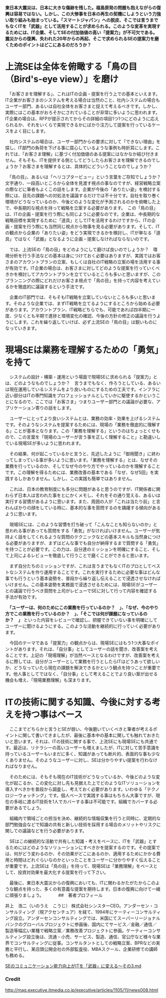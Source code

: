 #### 東日本大震災は、日本に大きな傷跡を残した。福島原発の問題も抱えながらの復興は容易ではない。しかし、この大惨事を日本の再生の契機にしようという力強い取り組みも始まっている。「スマートジャパン」への脱皮、そこでは言うまでもなくITを「武器」として活用することが求められる。このような変革を実現するためには、IT企業、そしてSEの付加価値の高い「提案力」が不可欠である。震災からの復興、失われた20年からの再起、そこで求められるSEの提案力を磨くためのポイントはどこにあるのだろうか？

# 上流SEは全体を俯瞰する「鳥の目（Bird's-eye view）」を磨け

　「お客さまを理解する」、これはITの企画・提案を行う上での基本といえます。IT企業がお客さまのシステムを考える場合は当然のこと、社内システムの場合もユーザー部門、あるいは自社全体をお客さまと捉えて考えるべきです。しかし、実際にはこの基本がおろそかにされていることが非常に多いように思われます。IT企業の場合は、RFPが提示されてからその詳細の項目1つ1つにどのように応えられるか、それをいくらで実現できるかにばかり注力して提案を行っているケースをよく目にします。

　社内システムの場合は、ユーザー部門からの要求に対して「できない理由」を探し、IT部門の負荷を下げる事に腐心しているような事例も時折耳にします。これでは、「お客さま理解」に基づく付加価値のある提案にはなかなか結び付きません。そもそも、ITを提供する側としてどうしたらお客さまを理解できるのでしょうか？お客さまを理解するとは、具体的にどういうことなのでしょうか？

　「鳥の目」、あるいは「ヘリコプタービュー」という言葉をご存知でしょうか？　文字通り、一段高いところから全体を見渡す視点の事なのですが、経営戦略立案の際などに筆者もよくこの話をします。企業が今後の「ありたい姿」を検討する際には、目先の課題への対処法を議論するだけでは不十分です。自社を取り巻く環境がどうなっているのか、今後どのような変化が予測されるのかを俯瞰した上で、中長期的な視点を持って戦略を立案する必要があります。　この「鳥の目」は、ITの企画・提案を行う際にも同じように必要なのです。企業は、中長期的な戦略目標を実現するために「道具」としてITを活用するわけですから、ITの企画・提案を行う際にも当然同じ視点から物事を見る必要があります。そして、ITの観点から企業の「ありたい姿」をどう実現できるかを検討し、ITが単なる「道具」ではなく「武器」となるように企画・提案しなければならないのです。

　では、上流SEの「鳥の目」をどのようにして磨けば良いのでしょうか？　環境分析を行う手法などの基本は身につけておく必要はありますが、実践ではお客さまのアカウントプランの立案、もしくは自社のIT戦略の立案の場を活用する事が有効です。IT企業の場合は、お客さまに対してどのような提案を行っていくべきかを検討してアカウントプランを立てているところも多いと思いますが、このプランニングの際にどれだけお客さま視点で「鳥の目」を持って内容を考えているかを徹底的に議論するという手法です。

　企業のIT部門では、そもそもIT戦略を立案していないところも多いと思います。そのような企業では、まずIT戦略を立てるようにするところから始める必要があります。アカウントプラン、IT戦略どちらでも、可能であれば四半期に一度、少なくとも半期で進捗と環境変化の確認、今後の方針の修正の議論を行うようにします。これを繰り返していけば、必ず上流SEの「鳥の目」は鋭いものになっていきます。
　
# 現場SEは業務を理解するための「勇気」を持て

　システムの設計・構築・運用という場面で現場SEに求められる「提案力」とは、どのようなものでしょうか？　言うまでもなく、作ろうとしている、あるいは現在運用しているシステムをより良いものにするための工夫です。インフラに近い部分はITの専門知識をプロフェッショナルとしていかに駆使するかということになるので、ここでは「お客さま」つまりユーザー部門との議論が必要な、アプリケーション寄りの話をします。

　ユーザーにとってより良いシステムとは、業務の効率・効果を上げるシステムです。そのようなシステムを提案するためには、現場の「業務を徹底的に理解する」ことが基本となります。この「業務を理解する」というのはちょっとくせもので、この言葉を「現場のユーザーが言う事を正しく理解すること」と勘違いしている現場SEが多いように思われます。

　その結果、何が起こっているかと言うと、先述したように「御用聞き」に終わってしまっている事が多いように思います。「業務を理解する」とは、なぜその業務を行っているのか、そしてなぜ今のやり方でやっているのかを理解することです。この理解を得るためには、業務改善の基本である「なぜ、なぜ5回」を実践するしかありません。しかし、この実践も簡単ではありません。

　これは、日本の教育制度にも多分に問題があると思うのですが、IT関係者に関わらず日本人は言われた事をとにかくメモし、それをその通り覚える、あるいは実行する習慣があるように思います。また、周囲の人が「これは当たり前」と言わんばかりの顔をしている時に、基本的な事を質問するのを躊躇する傾向があるように思います。

　現場SEには、このような習慣を打ち破って「こんなことも知らないのか」と思われる事があっても質問をする「勇気」がなければいけません。ユーザーが気持よく話をしてくれるような質問のテクニックなどの基本スキルも当然身につける必要がありますが、まずはどんな事でも自分が納得するまで質問する「勇気」を持つことが必要です。この力は、自分達のミッションを明確にすること、そして上司によるレビューを徹底して行うことで磨くことができると思います。

　まず自分たちのミッションですが、これは言うまでもなくITのプロとしてベストなシステムを作り運用することです。これを実行するために必要な事はどんな事でも行うという基本姿勢を、普段から繰り返し伝えることで浸透させなければいけません。この基本姿勢を実務面で浸透させるためには、現場SEがユーザーとの議論で行うべき質問を上司がレビューでSEに対して行って内容を確認する手法が有効です。

　**「ユーザーは、何のためにこの業務を行っているのか？　」、「なぜ、今のやり方でこの業務を行っているのか？　」、「そこでは何が課題になっているのか？　」** といった内容をレビューで確認し、把握できていない事を明確にしてユーザーに聞けるようにする。このような活動を継続的に行っていく必要があります。

　今回のテーマである「提案力」の観点からは、現場SEにはもう1つ大事なポイントがあります。それは、「自分事」としてユーザーの話を聞き、改善案を考えることです。上記の「現場理解」が当然ベースとなるわけですが、改善案を考えるに際しては、自分がユーザーとして業務を行うとしたらITはどうあって欲しいか、どうなっていたら現在の課題を解決できるかという観点を持つことが重要です。他人事としてではなく、「自分事」として考えることでより良い案が出せる機会も増え、「現場業務理解」も深まります。
　
# ITの技術に関する知識、今後に対する考えを持つ事はベース

　ここまでどちらかと言うとSEが弱い、今後磨いていくべきと筆者が考えるポイントに関して書いてきましたが、最後に基本中の基本に関しても触れておきたいと思います。それは、ITの技術に関する事で、上流SEにも現場SEにも共通です。最近は、リテラシーの高いユーザーも増えましたが、ITに対して苦手意識を持っているユーザーもいまだに多く、知識があっても断片的、表面的な事も少なくありません。そのようなユーザーに対し、SEは分かりやすい提案を行わなければなりません。

　そのためには、そもそも現在のIT技術がどうなっているか、今後どのような変化が起こるか、この変化に対し先も見据えた上でどのようなITソリューションを導入すべきかを普段から調査し、考えておく必要があります。いわゆる「テクノロジーウォッチング」です。個人ベースで実践する事はもちろん大事ですが、現在の多岐に渡るIT技術を1人でカバーする事は不可能です。組織でカバーする必要があるでしょう。

　組織内で領域ごとの担当を決め、継続的な情報収集を行うと同時に、定期的な部門勉強会などで知識の共有と新しい技術を採用する場合のメリットやリスクに関しての議論などを行う必要があります。

　SEはこの継続的な活動で共有した知識・考えをベースに、ITを「武器」とするためにはどのようなソリューションにすべきかを提案するのです。その提案では、何がどう変わるのか、その効果がどこにあるのか、適用するためにかかる費用と時間はどれぐらいなのかといったことをユーザーに分かりやすく伝えることが重要です。上流SEは「鳥の目」を持って、現場SEは「業務理解」をベースとして、投資対効果を最大化する提案を行って下さい。

　最後に、東日本大震災からの復興においても、ITに関わるかたがたからこのような観点を持った、多くの有意義な提案を期待します。日本の復興に向けて一緒に頑張りましょう。　
　
　
##　著者プロフィール

井上　浩二（いのうえ　こうじ）
株式会社シンスターCEO。アンダーセン・コンサルティング（現アクセンチュア）を経て、1994年にケーティーコンサルティング設立。アンダーセンコンサルティングでは、米国にてスーパーリージョナルバンクのグローバルプロジェクトに参画後、国内にてサービス／金融／通信／製造等幅広い業種で戦略立案／業務改善プロジェクトに参画。ケーティーコンサルティング設立後は、流通・小売、サービス、製造、通信、官公庁など様々な業界でコンサルティングに従事。コンサルタントとしての戦略立案、BPRなどの実務と平行し、某店頭公開会社の外部監査役、MBAスクール、企業研修での講師も務める。

[SEのコミュニケーション能力向上がITを「武器」に変える～その3.md](SEのコミュニケーション能力向上がITを「武器」に変える～その3.md)

### Credit
http://mag.executive.itmedia.co.jp/executive/articles/1105/11/news008.html
